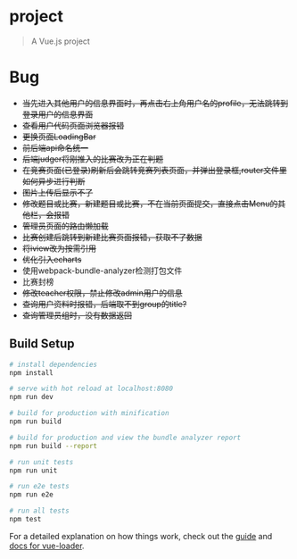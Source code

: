 # project

> A Vue.js project

# Bug
- ~~当先进入其他用户的信息界面时，再点击右上角用户名的profile，无法跳转到登录用户的信息界面~~
- ~~查看用户代码页面浏览器报错~~
- ~~更换页面LoadingBar~~
- ~~前后端api命名统一~~
- ~~后端judger将刚推入的比赛改为正在判题~~
- ~~在竞赛页面(已登录)刷新后会跳转竞赛列表页面，并弹出登录框,router文件里如何异步进行判断~~
- ~~图片上传后显示不了~~
- ~~修改题目或比赛，新建题目或比赛，不在当前页面提交，直接点击Menu的其他栏，会报错~~
- ~~管理员页面的路由懒加载~~
- ~~比赛创建后跳转到新建比赛页面报错，获取不了数据~~
- ~~将iview改为按需引用~~
- ~~优化引入echarts~~
- 使用webpack-bundle-analyzer检测打包文件
- 比赛封榜
- ~~修改teacher权限，禁止修改admin用户的信息~~
- ~~查询用户资料时报错，后端取不到group的title?~~
- ~~查询管理员组时，没有数据返回~~

## Build Setup

``` bash
# install dependencies
npm install

# serve with hot reload at localhost:8080
npm run dev

# build for production with minification
npm run build

# build for production and view the bundle analyzer report
npm run build --report

# run unit tests
npm run unit

# run e2e tests
npm run e2e

# run all tests
npm test
```

For a detailed explanation on how things work, check out the [guide](http://vuejs-templates.github.io/webpack/) and [docs for vue-loader](http://vuejs.github.io/vue-loader).
